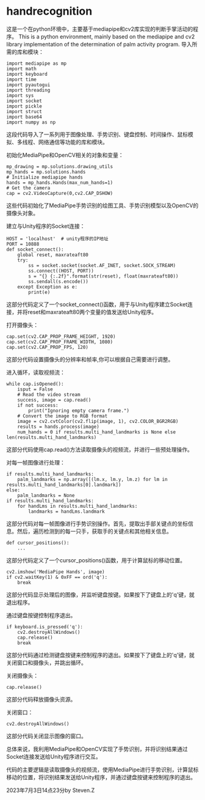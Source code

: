 # handrecognition
这是一个在python环境中，主要基于mediapipe和cv2库实现的判断手掌活动的程序。
This is a python environment, mainly based on the mediapipe and cv2 library implementation of the determination of palm activity program.
导入所需的库和模块：


```import cv2
import mediapipe as mp
import math
import keyboard
import time
import pyautogui
import threading
import sys
import socket
import pickle
import struct
import base64
import numpy as np
```

这段代码导入了一系列用于图像处理、手势识别、键盘控制、时间操作、鼠标模拟、多线程、网络通信等功能的库和模块。

初始化MediaPipe和OpenCV相关的对象和变量：
```
mp_drawing = mp.solutions.drawing_utils
mp_hands = mp.solutions.hands
# Initialize mediapipe hands
hands = mp_hands.Hands(max_num_hands=1)
# Get the camera
cap = cv2.VideoCapture(0,cv2.CAP_DSHOW)
```
这些代码初始化了MediaPipe手势识别的绘图工具、手势识别模型以及OpenCV的摄像头对象。

建立与Unity程序的Socket连接：

```
HOST = 'localhost'  # unity程序的IP地址
PORT = 10888
def socket_connect():
    global reset, maxrateaft80
    try:
        ss = socket.socket(socket.AF_INET, socket.SOCK_STREAM)
        ss.connect((HOST, PORT))
        s = "{} {:.2f}".format(str(reset), float(maxrateaft80))
        ss.sendall(s.encode())
    except Exception as e:
        print(e)
```
这部分代码定义了一个socket_connect()函数，用于与Unity程序建立Socket连接，并将reset和maxrateaft80两个变量的值发送给Unity程序。

打开摄像头：

```
cap.set(cv2.CAP_PROP_FRAME_HEIGHT, 1920)
cap.set(cv2.CAP_PROP_FRAME_WIDTH, 1080)
cap.set(cv2.CAP_PROP_FPS, 120)
```
这部分代码设置摄像头的分辨率和帧率,你可以根据自己需要进行调整。

进入循环，读取视频流：

```
while cap.isOpened():
    isput = False
    # Read the video stream
    success, image = cap.read()
    if not success:
        print("Ignoring empty camera frame.")
    # Convert the image to RGB format
    image = cv2.cvtColor(cv2.flip(image, 1), cv2.COLOR_BGR2RGB)
    results = hands.process(image)
    num_hands = 0 if results.multi_hand_landmarks is None else len(results.multi_hand_landmarks)
```
这部分代码使用cap.read()方法读取摄像头的视频流，并进行一些预处理操作。

对每一帧图像进行处理：
```
if results.multi_hand_landmarks:
    palm_landmarks = np.array([(lm.x, lm.y, lm.z) for lm in results.multi_hand_landmarks[0].landmark])
else:
    palm_landmarks = None
if results.multi_hand_landmarks:
    for handLms in results.multi_hand_landmarks:
        landmarks = handLms.landmark
```
这部分代码对每一帧图像进行手势识别操作。首先，提取出手部关键点的坐标信息。然后，遍历检测到的每一只手，获取手的关键点和其他相关信息。
```
def cursor_positions():
    ...
```
这部分代码定义了一个cursor_positions()函数，用于计算鼠标的移动位置。

```
cv2.imshow('MediaPipe Hands', image)
if cv2.waitKey(1) & 0xFF == ord('q'):
    break
```
这部分代码显示处理后的图像，并监听键盘按键。如果按下了键盘上的'q'键，就退出程序。

通过键盘按键控制程序退出。

```
if keyboard.is_pressed('q'):
    cv2.destroyAllWindows()
    cap.release()
    break
```
这部分代码通过检测键盘按键来控制程序的退出。如果按下了键盘上的'q'键，就关闭窗口和摄像头，并跳出循环。

关闭摄像头：

```
cap.release()
```
这部分代码释放摄像头资源。

关闭窗口：

```
cv2.destroyAllWindows()
```
这部分代码关闭显示图像的窗口。

总体来说，我利用MediaPipe和OpenCV实现了手势识别，并将识别结果通过Socket连接发送给Unity程序进行交互。

代码的主要逻辑是读取摄像头的视频流，使用MediaPipe进行手势识别，计算鼠标移动的位置，将识别结果发送给Unity程序，并通过键盘按键来控制程序的退出。

2023年7月3日14点23分by Steven.Z
